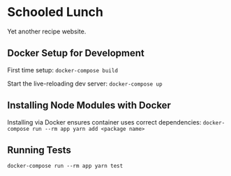 # Schooled Lunch
Yet another recipe website.

## Docker Setup for Development
First time setup: 
`docker-compose build` 

Start the live-reloading dev server:
`docker-compose up`

## Installing Node Modules with Docker
Installing via Docker ensures container uses correct dependencies:
`docker-compose run --rm app yarn add <package name>`

## Running Tests
`docker-compose run --rm app yarn test`
